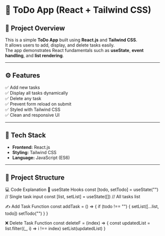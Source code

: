 # 📝 ToDo App (React + Tailwind CSS)

## 📖 Project Overview
This is a simple **ToDo App** built using **React.js** and **Tailwind CSS**.  
It allows users to add, display, and delete tasks easily.  
The app demonstrates React fundamentals such as **useState**, **event handling**, and **list rendering**.

---

## ⚙️ Features
✅ Add new tasks  
✅ Display all tasks dynamically  
✅ Delete any task  
✅ Prevent form reload on submit  
✅ Styled with Tailwind CSS  
✅ Clean and responsive UI  

---

## 🧩 Tech Stack
- **Frontend:** React.js  
- **Styling:** Tailwind CSS  
- **Language:** JavaScript (ES6)

---

## 📂 Project Structure
💻 Code Explanation
🧠 useState Hooks
const [todo, setTodo] = useState("")     // Single task input
const [list, setList] = useState([])     // All tasks list

✍️ Add Task Function
const addTask = () => {
  if (todo !== "") {
    setList([...list, todo])
    setTodo("")
  }
}

❌ Delete Task Function
const deleteF = (index) => {
  const updatedList = list.filter((_, i) => i !== index)
  setList(updatedList)
}


